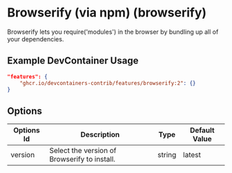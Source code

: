 
# Browserify (via npm) (browserify)

Browserify lets you require('modules') in the browser by bundling up all of your dependencies.

## Example DevContainer Usage

```json
"features": {
    "ghcr.io/devcontainers-contrib/features/browserify:2": {}
}
```

## Options

| Options Id | Description | Type | Default Value |
|-----|-----|-----|-----|
| version | Select the version of Browserify to install. | string | latest |


